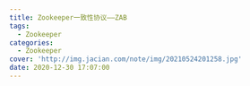 ```yaml
---
title: Zookeeper一致性协议——ZAB
tags:
  - Zookeeper
categories:
  - Zookeeper
cover: 'http://img.jacian.com/note/img/20210524201258.jpg'
date: 2020-12-30 17:07:00
---
```

